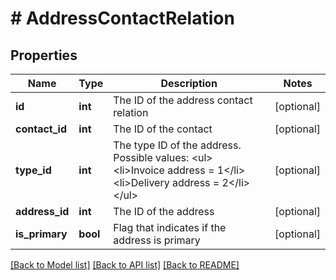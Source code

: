 # # AddressContactRelation

## Properties

Name | Type | Description | Notes
------------ | ------------- | ------------- | -------------
**id** | **int** | The ID of the address contact relation | [optional] 
**contact_id** | **int** | The ID of the contact | [optional] 
**type_id** | **int** | The type ID of the address. Possible values: &lt;ul&gt; &lt;li&gt;Invoice address &#x3D; 1&lt;/li&gt; &lt;li&gt;Delivery address &#x3D; 2&lt;/li&gt; &lt;/ul&gt; | [optional] 
**address_id** | **int** | The ID of the address | [optional] 
**is_primary** | **bool** | Flag that indicates if the address is primary | [optional] 

[[Back to Model list]](../../README.md#documentation-for-models) [[Back to API list]](../../README.md#documentation-for-api-endpoints) [[Back to README]](../../README.md)


